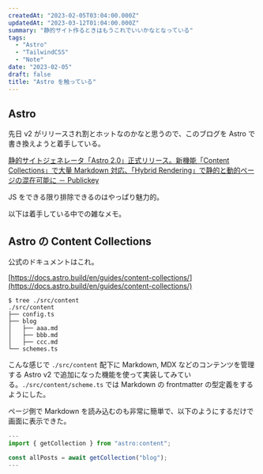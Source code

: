 ```yaml
---
createdAt: "2023-02-05T03:04:00.000Z"
updatedAt: "2023-03-12T01:04:00.000Z"
summary: "静的サイト作るときはもうこれでいいかなとなっている"
tags:
  - "Astro"
  - "TailwindCSS"
  - "Note"
date: "2023-02-05"
draft: false
title: "Astro を触っている"
---
```


## Astro

先日 v2 がリリースされ割とホットなのかなと思うので、このブログを Astro で書き換えようと着手している。

[静的サイトジェネレータ「Astro 2\.0」正式リリース。新機能「Content Collections」で大量 Markdown 対応、「Hybrid Rendering」で静的と動的ページの混在可能に － Publickey](https://www.publickey1.jp/blog/23/astro_20content_cllectionsmarkdownhybrid_rendering.html)

JS をできる限り排除できるのはやっぱり魅力的。

以下は着手している中での雑なメモ。

## Astro の Content Collections

公式のドキュメントはこれ。

[https://docs.astro.build/en/guides/content-collections/](https://docs.astro.build/en/guides/content-collections/)

```shell
$ tree ./src/content
./src/content
├── config.ts
├── blog
│   ├── aaa.md
│   ├── bbb.md
│   ├── ccc.md
└── schemes.ts
```

こんな感じで `./src/content` 配下に Markdown, MDX などのコンテンツを管理する Astro v2 で追加になった機能を使って実装してみている。`./src/content/scheme.ts` では Markdown の frontmatter の型定義をするようにした。

ページ側で Markdown を読み込むのも非常に簡単で、以下のようにするだけで画面に表示できた。

```typescript
---
import { getCollection } from "astro:content";

const allPosts = await getCollection("blog");
---
```
